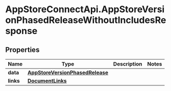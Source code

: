 # AppStoreConnectApi.AppStoreVersionPhasedReleaseWithoutIncludesResponse

## Properties

Name | Type | Description | Notes
------------ | ------------- | ------------- | -------------
**data** | [**AppStoreVersionPhasedRelease**](AppStoreVersionPhasedRelease.md) |  | 
**links** | [**DocumentLinks**](DocumentLinks.md) |  | 



